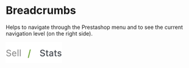# Breadcrumbs

Helps to navigate through the Prestashop menu and to see the current navigation level (on the right side).

![](<../../../.gitbook/assets/image (3).png>)
